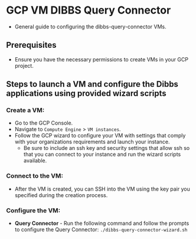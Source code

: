 # GCP VM DIBBS Query Connector

- General guide to configuring the dibbs-query-connector VMs.

## Prerequisites
- Ensure you have the necessary permissions to create VMs in your GCP project.

## Steps to launch a VM and configure the Dibbs applications using provided wizard scripts

### Create a VM:
  
  - Go to the GCP Console.
  - Navigate to `Compute Engine` > `VM instances`.
  - Follow the GCP wizard to configure your VM with settings that comply with your organizations requirements and launch your instance.
    - Be sure to include an ssh key and security settings that allow ssh so that you can connect to your instance and run the wizard scripts available.

### Connect to the VM:
  
  - After the VM is created, you can SSH into the VM using the key pair you specified during the creation process.

### Configure the VM:

  - **Query Connector** - Run the following command and follow the prompts to configure the Query Connector: `./dibbs-query-connector-wizard.sh`